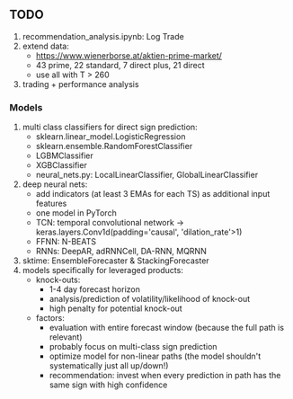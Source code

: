 ## TODO
1. recommendation_analysis.ipynb: Log Trade
2. extend data:
    - https://www.wienerborse.at/aktien-prime-market/
    - 43 prime, 22 standard, 7 direct plus, 21 direct
    - use all with T > 260
3. trading + performance analysis

### Models
1. multi class classifiers for direct sign prediction:
    - sklearn.linear_model.LogisticRegression
    - sklearn.ensemble.RandomForestClassifier
    - LGBMClassifier
    - XGBClassifier
    - neural_nets.py: LocalLinearClassifier, GlobalLinearClassifier
2. deep neural nets:
    - add indicators (at least 3 EMAs for each TS) as additional input features
    - one model in PyTorch
    - TCN: temporal convolutional network -> keras.layers.Conv1d(padding='causal', 'dilation_rate'>1)
    - FFNN: N-BEATS
    - RNNs: DeepAR, adRNNCell, DA-RNN, MQRNN
3. sktime: EnsembleForecaster & StackingForecaster
4. models specifically for leveraged products:
    - knock-outs:
        - 1-4 day forecast horizon
        - analysis/prediction of volatility/likelihood of knock-out
        - high penalty for potential knock-out
    - factors:
        - evaluation with entire forecast window (because the full path is relevant)
        - probably focus on multi-class sign prediction
        - optimize model for non-linear paths (the model shouldn't systematically just all up/down!)
        - recommendation: invest when every prediction in path has the same sign with high confidence